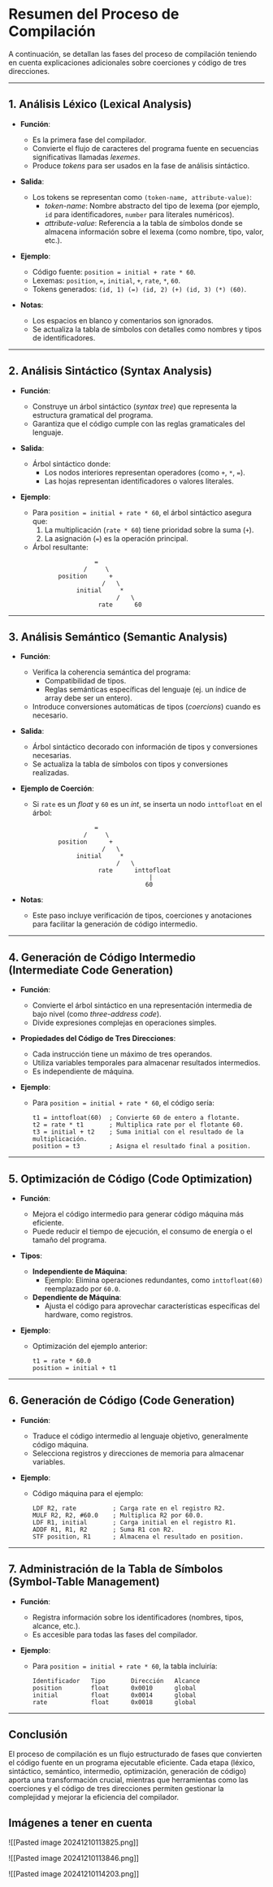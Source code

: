 # **Resumen del Proceso de Compilación**

A continuación, se detallan las fases del proceso de compilación teniendo en cuenta explicaciones adicionales sobre coerciones y código de tres direcciones.

---

## **1. Análisis Léxico (Lexical Analysis)**

- **Función**:
  - Es la primera fase del compilador.
  - Convierte el flujo de caracteres del programa fuente en secuencias significativas llamadas *lexemes*.
  - Produce *tokens* para ser usados en la fase de análisis sintáctico.

- **Salida**:
  - Los tokens se representan como `(token-name, attribute-value)`:
    - *token-name*: Nombre abstracto del tipo de lexema (por ejemplo, `id` para identificadores, `number` para literales numéricos).
    - *attribute-value*: Referencia a la tabla de símbolos donde se almacena información sobre el lexema (como nombre, tipo, valor, etc.).

- **Ejemplo**:
  - Código fuente: `position = initial + rate * 60`.
  - Lexemas: `position`, `=`, `initial`, `+`, `rate`, `*`, `60`.
  - Tokens generados: `(id, 1) (=) (id, 2) (+) (id, 3) (*) (60)`.

- **Notas**:
  - Los espacios en blanco y comentarios son ignorados.
  - Se actualiza la tabla de símbolos con detalles como nombres y tipos de identificadores.

---

## **2. Análisis Sintáctico (Syntax Analysis)**

- **Función**:
  - Construye un árbol sintáctico (*syntax tree*) que representa la estructura gramatical del programa.
  - Garantiza que el código cumple con las reglas gramaticales del lenguaje.

- **Salida**:
  - Árbol sintáctico donde:
    - Los nodos interiores representan operadores (como `+`, `*`, `=`).
    - Las hojas representan identificadores o valores literales.

- **Ejemplo**:
  - Para `position = initial + rate * 60`, el árbol sintáctico asegura que:
    1. La multiplicación (`rate * 60`) tiene prioridad sobre la suma (`+`).
    2. La asignación (`=`) es la operación principal.
  - Árbol resultante:
    ```plaintext
                     =
                  /     \
           position      +
                       /   \
                initial     *
                           /   \
                      rate      60
    ```

---

## **3. Análisis Semántico (Semantic Analysis)**

- **Función**:
  - Verifica la coherencia semántica del programa:
    - Compatibilidad de tipos.
    - Reglas semánticas específicas del lenguaje (ej. un índice de array debe ser un entero).
  - Introduce conversiones automáticas de tipos (*coercions*) cuando es necesario.

- **Salida**:
  - Árbol sintáctico decorado con información de tipos y conversiones necesarias.
  - Se actualiza la tabla de símbolos con tipos y conversiones realizadas.

- **Ejemplo de Coerción**:
  - Si `rate` es un *float* y `60` es un *int*, se inserta un nodo `inttofloat` en el árbol:
    ```plaintext
                     =
                  /     \
           position      +
                       /   \
                initial     *
                           /   \
                      rate      inttofloat
                                    |
                                   60
    ```

- **Notas**:
  - Este paso incluye verificación de tipos, coerciones y anotaciones para facilitar la generación de código intermedio.

---

## **4. Generación de Código Intermedio (Intermediate Code Generation)**

- **Función**:
  - Convierte el árbol sintáctico en una representación intermedia de bajo nivel (como *three-address code*).
  - Divide expresiones complejas en operaciones simples.

- **Propiedades del Código de Tres Direcciones**:
  - Cada instrucción tiene un máximo de tres operandos.
  - Utiliza variables temporales para almacenar resultados intermedios.
  - Es independiente de máquina.

- **Ejemplo**:
  - Para `position = initial + rate * 60`, el código sería:
    ```plaintext
    t1 = inttofloat(60)  ; Convierte 60 de entero a flotante.
    t2 = rate * t1       ; Multiplica rate por el flotante 60.
    t3 = initial + t2    ; Suma initial con el resultado de la multiplicación.
    position = t3        ; Asigna el resultado final a position.
    ```

---

## **5. Optimización de Código (Code Optimization)**

- **Función**:
  - Mejora el código intermedio para generar código máquina más eficiente.
  - Puede reducir el tiempo de ejecución, el consumo de energía o el tamaño del programa.

- **Tipos**:
  - **Independiente de Máquina**:
    - Ejemplo: Elimina operaciones redundantes, como `inttofloat(60)` reemplazado por `60.0`.
  - **Dependiente de Máquina**:
    - Ajusta el código para aprovechar características específicas del hardware, como registros.

- **Ejemplo**:
  - Optimización del ejemplo anterior:
    ```plaintext
    t1 = rate * 60.0
    position = initial + t1
    ```

---

## **6. Generación de Código (Code Generation)**

- **Función**:
  - Traduce el código intermedio al lenguaje objetivo, generalmente código máquina.
  - Selecciona registros y direcciones de memoria para almacenar variables.

- **Ejemplo**:
  - Código máquina para el ejemplo:
    ```plaintext
    LDF R2, rate          ; Carga rate en el registro R2.
    MULF R2, R2, #60.0    ; Multiplica R2 por 60.0.
    LDF R1, initial       ; Carga initial en el registro R1.
    ADDF R1, R1, R2       ; Suma R1 con R2.
    STF position, R1      ; Almacena el resultado en position.
    ```

---

## **7. Administración de la Tabla de Símbolos (Symbol-Table Management)**

- **Función**:
  - Registra información sobre los identificadores (nombres, tipos, alcance, etc.).
  - Es accesible para todas las fases del compilador.

- **Ejemplo**:
  - Para `position = initial + rate * 60`, la tabla incluiría:
    ```
    Identificador   Tipo       Dirección   Alcance
    position        float      0x0010      global
    initial         float      0x0014      global
    rate            float      0x0018      global
    ```

---

## **Conclusión**

El proceso de compilación es un flujo estructurado de fases que convierten el código fuente en un programa ejecutable eficiente. Cada etapa (léxico, sintáctico, semántico, intermedio, optimización, generación de código) aporta una transformación crucial, mientras que herramientas como las coerciones y el código de tres direcciones permiten gestionar la complejidad y mejorar la eficiencia del compilador.

## Imágenes a tener en cuenta

![[Pasted image 20241210113825.png]]

![[Pasted image 20241210113846.png]]

![[Pasted image 20241210114203.png]]